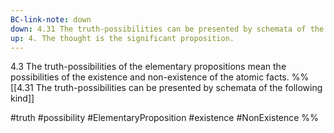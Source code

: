 ```yaml
---
BC-link-note: down
down: 4.31 The truth-possibilities can be presented by schemata of the following kind
up: 4. The thought is the significant proposition.
---
```

4.3 The truth-possibilities of the elementary propositions mean the possibilities of the existence and non-existence of the atomic facts.
%%
[[4.31 The truth-possibilities can be presented by schemata of the following kind]]

#truth #possibility #ElementaryProposition #existence #NonExistence %%